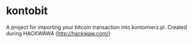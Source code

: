 kontobit
========

A project for importing your bitcoin transaction into kontomierz.pl.
Created during HACKWAW4 (http://hackwaw.com/)
